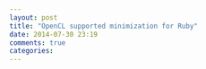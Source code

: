 ```yaml
---
layout: post
title: "OpenCL supported minimization for Ruby"
date: 2014-07-30 23:19
comments: true
categories: 
---
```

